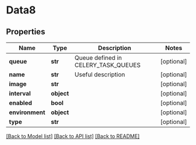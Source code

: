 # Data8

## Properties
Name | Type | Description | Notes
------------ | ------------- | ------------- | -------------
**queue** | **str** | Queue defined in CELERY_TASK_QUEUES | [optional] 
**name** | **str** | Useful description | [optional] 
**image** | **str** |  | [optional] 
**interval** | **object** |  | [optional] 
**enabled** | **bool** |  | [optional] 
**environment** | **object** |  | [optional] 
**type** | **str** |  | [optional] 

[[Back to Model list]](../README.md#documentation-for-models) [[Back to API list]](../README.md#documentation-for-api-endpoints) [[Back to README]](../README.md)


